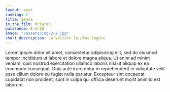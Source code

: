 ```yaml
---
layout: post
ranking: 2
title: Senna
in_the_film: Mclaren
puissance: 8.5/10
image: "/assets/img/2-2.jpg"
short_description: La voiture la plus légére
---
```


Lorem ipsum dolor sit amet, consectetur adipisicing elit, sed do eiusmod tempor incididunt ut labore et dolore magna aliqua. Ut enim ad minim veniam, quis nostrud exercitation ullamco laboris nisi ut aliquip ex ea commodo consequat. Duis aute irure dolor in reprehenderit in voluptate velit esse cillum dolore eu fugiat nulla pariatur. Excepteur sint occaecat cupidatat non proident, sunt in culpa qui officia deserunt mollit anim id est laborum.
